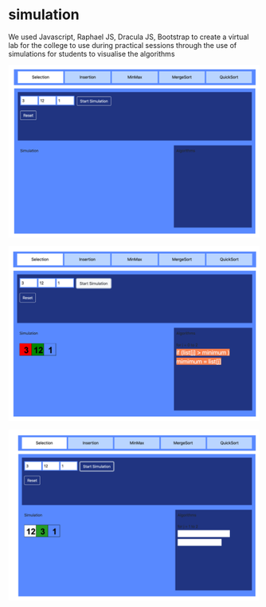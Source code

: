 # simulation

We used Javascript, Raphael JS, Dracula JS, Bootstrap to create a virtual lab for the college to use during practical sessions through the use of simulations for students to visualise the algorithms

![alt text](https://github.com/Mphis/simulation/blob/master/S1.png)

![alt text](https://github.com/Mphis/simulation/blob/master/S2.png)

![alt text](https://github.com/Mphis/simulation/blob/master/S3.png)
